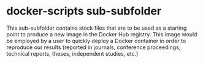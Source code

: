 # **docker-scripts** sub-subfolder

This sub-subfolder contains stock files that are to be used as a starting point to produce a new image in the Docker Hub registry. This image would be employed by a user to quickly deploy a Docker container in order to reproduce our results (reported in journals, conference proceedings, technical reports, theses, independent studies, etc.)

